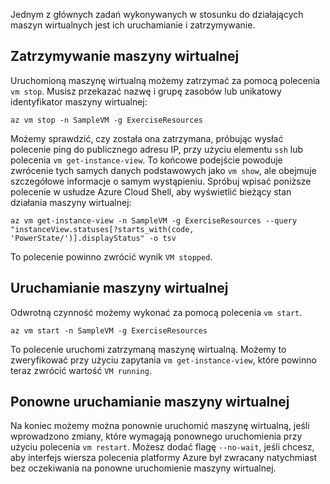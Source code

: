 Jednym z głównych zadań wykonywanych w stosunku do działających maszyn wirtualnych jest ich uruchamianie i zatrzymywanie.

## <a name="stopping-a-vm"></a>Zatrzymywanie maszyny wirtualnej

Uruchomioną maszynę wirtualną możemy zatrzymać za pomocą polecenia `vm stop`. Musisz przekazać nazwę i grupę zasobów lub unikatowy identyfikator maszyny wirtualnej:

```azurecli
az vm stop -n SampleVM -g ExerciseResources
```

Możemy sprawdzić, czy została ona zatrzymana, próbując wysłać polecenie ping do publicznego adresu IP, przy użyciu elementu `ssh` lub polecenia `vm get-instance-view`. To końcowe podejście powoduje zwrócenie tych samych danych podstawowych jako `vm show`, ale obejmuje szczegółowe informacje o samym wystąpieniu. Spróbuj wpisać poniższe polecenie w usłudze Azure Cloud Shell, aby wyświetlić bieżący stan działania maszyny wirtualnej:

```azurecli
az vm get-instance-view -n SampleVM -g ExerciseResources --query "instanceView.statuses[?starts_with(code, 'PowerState/')].displayStatus" -o tsv
```

To polecenie powinno zwrócić wynik `VM stopped`.

## <a name="starting-a-vm"></a>Uruchamianie maszyny wirtualnej

Odwrotną czynność możemy wykonać za pomocą polecenia `vm start`.

```azurecli
az vm start -n SampleVM -g ExerciseResources
```

To polecenie uruchomi zatrzymaną maszynę wirtualną. Możemy to zweryfikować przy użyciu zapytania `vm get-instance-view`, które powinno teraz zwrócić wartość `VM running`.

## <a name="restarting-a-vm"></a>Ponowne uruchamianie maszyny wirtualnej

Na koniec możemy można ponownie uruchomić maszynę wirtualną, jeśli wprowadzono zmiany, które wymagają ponownego uruchomienia przy użyciu polecenia `vm restart`. Możesz dodać flagę `--no-wait`, jeśli chcesz, aby interfejs wiersza polecenia platformy Azure był zwracany natychmiast bez oczekiwania na ponowne uruchomienie maszyny wirtualnej.


